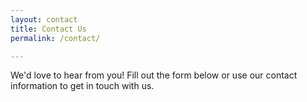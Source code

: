 ```yaml
---
layout: contact
title: Contact Us
permalink: /contact/

---
```


We'd love to hear from you! Fill out the form below or use our contact information to get in touch with us.
